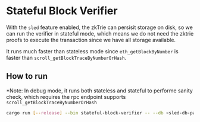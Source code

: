 # Stateful Block Verifier

With the `sled` feature enabled, the zkTrie can persisit storage on disk,
so we can run the verifier in stateful mode, which means we do not need the
zktrie proofs to execute the transaction since we have all storage available.

It runs much faster than stateless mode since `eth_getBlockByNumber` is faster 
than `scroll_getBlockTraceByNumberOrHash`.

## How to run

*Note: In debug mode, it runs both stateless and stateful to performe sanity
check, which requires the rpc endpoint supports `scroll_getBlockTraceByNumberOrHash`

```bash
cargo run [--release] --bin stateful-block-verifier -- --db <sled-db-path> --url <rpc-url>
```
